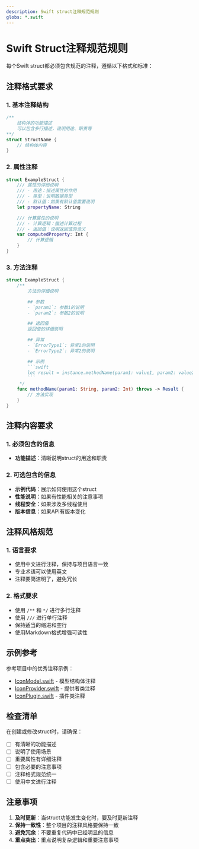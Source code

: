 ```yaml
---
description: Swift struct注释规范规则
globs: *.swift
---
```


# Swift Struct注释规范规则

每个Swift struct都必须包含规范的注释，遵循以下格式和标准：

## 注释格式要求

### 1. 基本注释结构

```swift
/**
    结构体的功能描述
    可以包含多行描述，说明用途、职责等
**/
struct StructName {
    // 结构体内容
}
```

### 2. 属性注释

```swift
struct ExampleStruct {
    /// 属性的详细说明
    /// - 用途：描述属性的作用
    /// - 类型：说明数据类型
    /// - 默认值：如果有默认值需要说明
    let propertyName: String

    /// 计算属性的说明
    /// - 计算逻辑：描述计算过程
    /// - 返回值：说明返回值的含义
    var computedProperty: Int {
        // 计算逻辑
    }
}
```

### 3. 方法注释

````swift
struct ExampleStruct {
    /**
        方法的详细说明

        ## 参数
        - `param1`: 参数1的说明
        - `param2`: 参数2的说明

        ## 返回值
        返回值的详细说明

        ## 异常
        - `ErrorType1`: 异常1的说明
        - `ErrorType2`: 异常2的说明

        ## 示例
        ```swift
        let result = instance.methodName(param1: value1, param2: value2)
        ```
     */
    func methodName(param1: String, param2: Int) throws -> Result {
        // 方法实现
    }
}
````

## 注释内容要求

### 1. 必须包含的信息

- **功能描述**：清晰说明struct的用途和职责

### 2. 可选包含的信息

- **示例代码**：展示如何使用这个struct
- **性能说明**：如果有性能相关的注意事项
- **线程安全**：如果涉及多线程使用
- **版本信息**：如果API有版本变化

## 注释风格规范

### 1. 语言要求

- 使用中文进行注释，保持与项目语言一致
- 专业术语可以使用英文
- 注释要简洁明了，避免冗长

### 2. 格式要求

- 使用 `/**` 和 `*/` 进行多行注释
- 使用 `///` 进行单行注释
- 保持适当的缩进和空行
- 使用Markdown格式增强可读性

## 示例参考

参考项目中的优秀注释示例：

- [IconModel.swift](mdc:Plugins/Icon/Model/IconModel.swift) - 模型结构体注释
- [IconProvider.swift](mdc:Plugins/Icon/IconProvider.swift) - 提供者类注释
- [IconPlugin.swift](mdc:Plugins/Icon/IconPlugin.swift) - 插件类注释

## 检查清单

在创建或修改struct时，请确保：

- [ ] 有清晰的功能描述
- [ ] 说明了使用场景
- [ ] 重要属性有详细注释
- [ ] 包含必要的注意事项
- [ ] 注释格式规范统一
- [ ] 使用中文进行注释

## 注意事项

1. **及时更新**：当struct功能发生变化时，要及时更新注释
2. **保持一致性**：整个项目的注释风格要保持一致
3. **避免冗余**：不要重复代码中已经明显的信息
4. **重点突出**：重点说明复杂逻辑和重要注意事项
